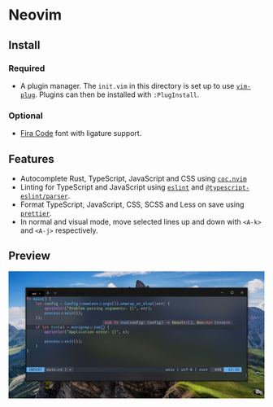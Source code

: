 # Neovim

## Install

### Required
* A plugin manager. The `init.vim` in this directory is set up to use [`vim-plug`](https://github.com/junegunn/vim-plug). Plugins can then be installed with `:PlugInstall`.

### Optional
* [Fira Code](https://github.com/tonsky/FiraCode) font with ligature support.

## Features
* Autocomplete Rust, TypeScript, JavaScript and CSS using [`coc.nvim`](https://github.com/neoclide/coc.nvim)
* Linting for TypeScript and JavaScript using [`eslint`](https://github.com/eslint/eslint) and [`@typescript-eslint/parser`](https://github.com/typescript-eslint/typescript-eslint).
* Format TypeScript, JavaScript, CSS, SCSS and Less on save using [`prettier`](https://github.com/prettier/prettier).
* In normal and visual mode, move selected lines up and down with `<A-k>` and `<A-j>` respectively.

## Preview
![Screenshot of editor](./../images/editor_nvim.jpg)

